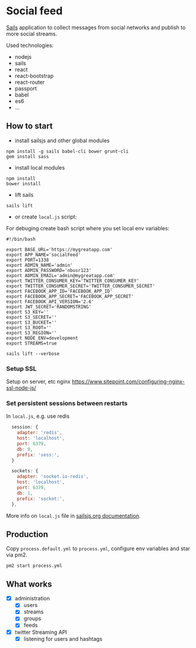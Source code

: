# Social feed
[Sails](http://sailsjs.org) application to collect messages from social networks and publish to more social streams.

Used technologies:
- nodejs
- sails
- react
- react-bootstrap
- react-router
- passport
- babel
- es6
- ...

## How to start
- install sailsjs and other global modules

```shell
npm install -g sails babel-cli bower grunt-cli
gem install sass
```

- install local modules

```shell
npm install
bower install
```

- lift sails

```shell
sails lift
```

- or create `local.js` script:

For debuging create bash script where you set local env variables:

```shell
#!/bin/bash

export BASE_URL='https://mygreatapp.com'
export APP_NAME='socialFeed'
export PORT=1338
export ADMIN_NAME='admin'
export ADMIN_PASSWORD='nbusr123'
export ADMIN_EMAIL='admin@mygreatapp.com'
export TWITTER_CONSUMER_KEY='TWITTER_CONSUMER_KEY'
export TWITTER_CONSUMER_SECRET='TWITTER_CONSUMER_SECRET'
export FACEBOOK_APP_ID='FACEBOOK_APP_ID'
export FACEBOOK_APP_SECRET='FACEBOOK_APP_SECRET'
export FACEBOOK_API_VERSION='2.6'
export JWT_SECRET='RANDOMSTRING'
export S3_KEY=''
export S3_SECRET=''
export S3_BUCKET=''
export S3_ROOT=''
export S3_REGION=''
export NODE_ENV=development
export STREAMS=true

sails lift --verbose
```

### Setup SSL

Setup on server, etc nginx <https://www.sitepoint.com/configuring-nginx-ssl-node-js/>

### Set persistent sessions between restarts

In `local.js`, e.g. use redis

```js
  session: {
    adapter: 'redis',
    host: 'localhost',
    port: 6379,
    db: 0,
    prefix: 'sess:',
  }

  sockets: {
    adapter: 'socket.io-redis',
    host: 'localhost',
    port: 6379,
    db: 1,
    prefix: 'socket:',
  },
```

More info on `local.js` file in  [sailsjs.org documentation](http://sailsjs.org/#!/documentation/anatomy/myApp/config/local.js.html).

## Production

Copy `process.default.yml` to `process.yml`, configure env variables and star via pm2.

```shell
pm2 start process.yml
```

## What works
- [x] administration
  - [x] users
  - [x] streams
  - [x] groups
  - [x] feeds

- [x] twitter Streaming API
  - [x] listening for users and hashtags
